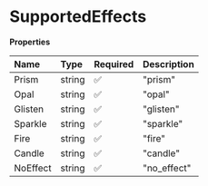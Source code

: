# SupportedEffects

**Properties**

| Name     | Type   | Required | Description |
| :------- | :----- | :------- | :---------- |
| Prism    | string | ✅       | "prism"     |
| Opal     | string | ✅       | "opal"      |
| Glisten  | string | ✅       | "glisten"   |
| Sparkle  | string | ✅       | "sparkle"   |
| Fire     | string | ✅       | "fire"      |
| Candle   | string | ✅       | "candle"    |
| NoEffect | string | ✅       | "no_effect" |

<!-- This file was generated by liblab | https://liblab.com/ -->
